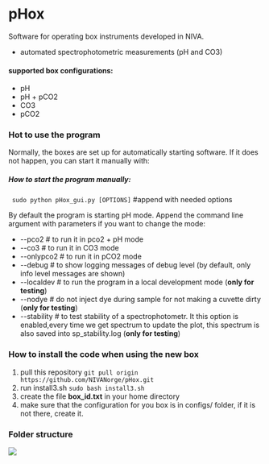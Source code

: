 # pHox
Software for operating box instruments developed in NIVA.

* automated spectrophotometric measurements (pH and CO3)

#### supported box configurations:
* pH 
* pH + pCO2
* CO3
* pCO2

### Hot to use the program 
Normally, the boxes are set up for automatically starting software. If it does not happen, 
you can start it manually with: 

##### How to start the program manually: 

``` sudo python pHox_gui.py [OPTIONS]```  #append with needed options 

By default the program is starting pH mode. 
Append the command line argument with parameters if you want to change the mode:
 
* --pco2   # to run it in pco2 + pH mode
* --co3    # to run it in CO3 mode
* --onlypco2 # to run it in pCO2 mode 
* --debug  # to show logging messages of debug level (by default, only info level messages are shown)
* --localdev # to run the program in a local development mode (**only for testing**)
* --nodye  # do not inject dye during sample for not making a cuvette dirty (**only for testing**) 
* --stability # to test stability of a spectrophotometr. It this option is enabled,every time we get spectrum 
 to update the plot, this spectrum is also saved into sp_stability.log (**only for testing**)



### How to install the code when using the new box 
1. pull this repository
``` git pull origin https://github.com/NIVANorge/pHox.git ```
2. run install3.sh
```sudo bash install3.sh```
3. create the file **box_id.txt** in your home directory
4. make sure that the configuration for you box is in configs/ folder, if it is not there, 
create it. 


### Folder structure  
 ![](utils/folder_structure.png)
 
